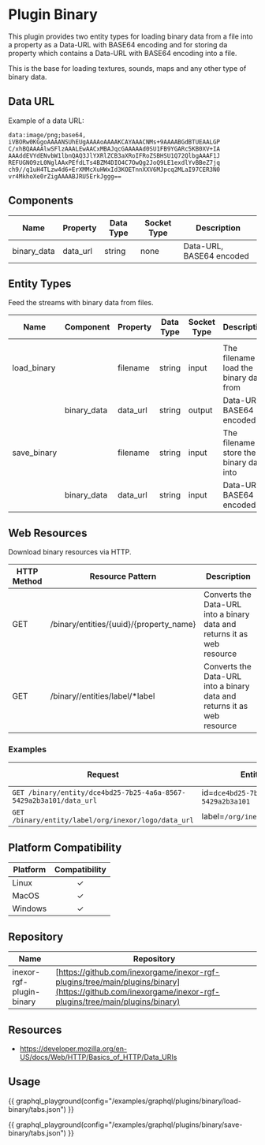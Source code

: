 # Plugin Binary

This plugin provides two entity types for loading binary data from a file into a property as
a Data-URL with BASE64 encoding and for storing da property which contains a Data-URL with
BASE64 encoding into a file.

This is the base for loading textures, sounds, maps and any other type of binary data.

## Data URL

Example of a data URL:

```
data:image/png;base64,
iVBORw0KGgoAAAANSUhEUgAAAAoAAAAKCAYAAACNMs+9AAAABGdBTUEAALGP
C/xhBQAAAAlwSFlzAAALEwAACxMBAJqcGAAAAAd0SU1FB9YGARc5KB0XV+IA
AAAddEVYdENvbW1lbnQAQ3JlYXRlZCB3aXRoIFRoZSBHSU1Q72QlbgAAAF1J
REFUGNO9zL0NglAAxPEfdLTs4BZM4DIO4C7OwQg2JoQ9LE1exdlYvBBeZ7jq
ch9//q1uH4TLzw4d6+ErXMMcXuHWxId3KOETnnXXV6MJpcq2MLaI97CER3N0
vr4MkhoXe0rZigAAAABJRU5ErkJggg==
```

## Components

| Name        | Property | Data Type | Socket Type | Description                                |
|-------------|----------|-----------|-------------|--------------------------------------------|
| binary_data | data_url | string    | none        | Data-URL, BASE64 encoded                   |

## Entity Types

Feed the streams with binary data from files.

| Name        | Component   | Property | Data Type | Socket Type | Description                                |
|-------------|-------------|----------|-----------|-------------|--------------------------------------------|
|             |             |          |           |             |                                            |
| load_binary |             | filename | string    | input       | The filename to load the binary data from  |
|             | binary_data | data_url | string    | output      | Data-URL, BASE64 encoded                   |
| save_binary |             | filename | string    | input       | The filename to store the binary data into |
|             | binary_data | data_url | string    | input       | Data-URL, BASE64 encoded                   |

## Web Resources

Download binary resources via HTTP.

| HTTP Method | Resource Pattern                        | Description                                                              |
|-------------|-----------------------------------------|--------------------------------------------------------------------------|
| GET         | /binary/entities/{uuid}/{property_name} | Converts the Data-URL into a binary data and returns it as web resource  |
| GET         | /binary//entities/label/*label          | Converts the Data-URL into a binary data and returns it as web resource  |


### Examples

| Request                                                            | Entity Instance                           | Property Name |
|--------------------------------------------------------------------|-------------------------------------------|---------------|
| `GET /binary/entity/dce4bd25-7b25-4a6a-8567-5429a2b3a101/data_url` | id=`dce4bd25-7b25-4a6a-8567-5429a2b3a101` | `data_url`    |
| `GET /binary/entity/label/org/inexor/logo/data_url`                | label=`/org/inexor/logo/{:property}`      | `data_url`    |

## Platform Compatibility

| Platform | Compatibility |
|----------|:-------------:|
| Linux    |       ✓       |
| MacOS    |       ✓       |
| Windows  |       ✓       |

## Repository

| Name                     | Repository                                                                                                                                             |
|--------------------------|--------------------------------------------------------------------------------------------------------------------------------------------------------|
| inexor-rgf-plugin-binary | [https://github.com/inexorgame/inexor-rgf-plugins/tree/main/plugins/binary](https://github.com/inexorgame/inexor-rgf-plugins/tree/main/plugins/binary) |

## Resources

* https://developer.mozilla.org/en-US/docs/Web/HTTP/Basics_of_HTTP/Data_URIs

## Usage

{{ graphql_playground(config="/examples/graphql/plugins/binary/load-binary/tabs.json") }}

{{ graphql_playground(config="/examples/graphql/plugins/binary/save-binary/tabs.json") }}
